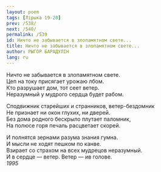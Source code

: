 ```yaml
---
layout: poem
tags: [Лірыка 19-20]
prev: /538/
next: /540/
permalink: /539
id: Ничто не забывается в злопамятном свете...
title: Ничто не забывается в злопамятном свете...
author: РЫГОР БАРАДУЛІН
lang: ru
---
```



Ничто не забывается в злопамятном свете.  
Цеп на току присягает урожаю лбом.  
Кто разрушает дом, тот сеет ветер.  
Неразумный у мудрого сердца будет рабом.  

Сподвижник старейших и странников, ветер-бездомник  
Не признает ни окон глухих, ни дверей.  
Без дома родного бескрыло плутает паломник,  
На полюсе горя печаль расцветает скорей.  

И полнятся зернами разума знания гумна.  
И мысли не ходят пешком по канве.  
Взирает со страхом на всех мудрецов неразумный.  
И в сердце — ветер. Ветер — ив голове.  
*1995*
